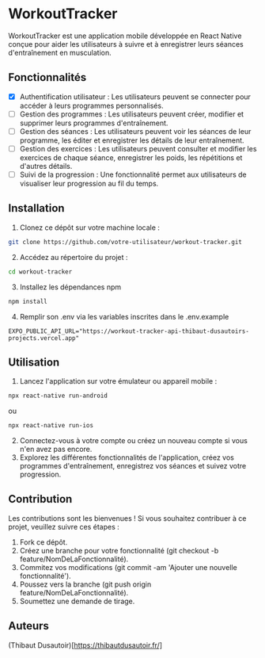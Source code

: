 # WorkoutTracker

WorkoutTracker est une application mobile développée en React Native conçue pour aider les utilisateurs à suivre et à enregistrer leurs séances d'entraînement en musculation.

## Fonctionnalités
- [x] Authentification utilisateur : Les utilisateurs peuvent se connecter pour accéder à leurs programmes personnalisés. 
- [ ] Gestion des programmes : Les utilisateurs peuvent créer, modifier et supprimer leurs programmes d'entraînement.
- [ ] Gestion des séances : Les utilisateurs peuvent voir les séances de leur programme, les éditer et enregistrer les détails de leur entraînement. 
- [ ] Gestion des exercices : Les utilisateurs peuvent consulter et modifier les exercices de chaque séance, enregistrer les poids, les répétitions et d'autres détails.
- [ ] Suivi de la progression : Une fonctionnalité permet aux utilisateurs de visualiser leur progression au fil du temps.

## Installation

1. Clonez ce dépôt sur votre machine locale :

```bash
git clone https://github.com/votre-utilisateur/workout-tracker.git
```

2. Accédez au répertoire du projet :

```bash
cd workout-tracker
```

3. Installez les dépendances npm 

```bash
npm install
```

4. Remplir son .env via les variables inscrites dans le .env.example

```env
EXPO_PUBLIC_API_URL="https://workout-tracker-api-thibaut-dusautoirs-projects.vercel.app"
```

## Utilisation

1. Lancez l'application sur votre émulateur ou appareil mobile :

```bash
npx react-native run-android
```

ou 

```bash
npx react-native run-ios
```

2. Connectez-vous à votre compte ou créez un nouveau compte si vous n'en avez pas encore.
3. Explorez les différentes fonctionnalités de l'application, créez vos programmes d'entraînement, enregistrez vos séances et suivez votre progression.

## Contribution 

Les contributions sont les bienvenues ! Si vous souhaitez contribuer à ce projet, veuillez suivre ces étapes :

1. Fork ce dépôt.
2. Créez une branche pour votre fonctionnalité (git checkout -b feature/NomDeLaFonctionnalité).
3. Commitez vos modifications (git commit -am 'Ajouter une nouvelle fonctionnalité').
4. Poussez vers la branche (git push origin feature/NomDeLaFonctionnalité).
5. Soumettez une demande de tirage.

## Auteurs 

(Thibaut Dusautoir)[https://thibautdusautoir.fr/]

